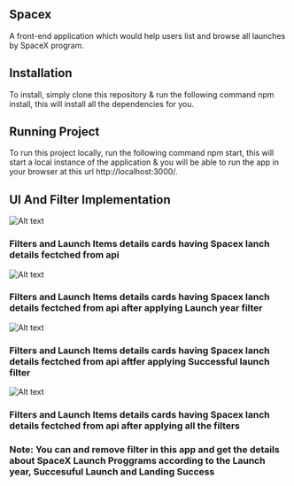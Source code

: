 ## Spacex
A front-end application which would help users list and browse all launches by SpaceX program.

## Installation
To install, simply clone this repository & run the following command npm install, this will install all the dependencies for you.

## Running Project
To run this project locally, run the following command npm start, this will start a local instance of the application & you will be able to run the app in your browser at this url http://localhost:3000/.

## UI And Filter Implementation

![Alt text](https://ik.imagekit.io/eudv8cramv/Screenshot__1258__zxyK4XsSTL.png)
### Filters and Launch Items details cards having Spacex lanch details fectched from api

![Alt text](https://ik.imagekit.io/eudv8cramv/Screenshot__1259__ufOb_alcaH.png)
### Filters and Launch Items details cards having Spacex lanch details fectched from api after applying Launch year filter

![Alt text](https://ik.imagekit.io/eudv8cramv/Screenshot__1260__WEv0sdwRPQ.png)
### Filters and Launch Items details cards having Spacex lanch details fectched from api aftfer applying Successful launch filter

![Alt text](https://ik.imagekit.io/eudv8cramv/Screenshot__1261__vBXPg9IRK.png)
### Filters and Launch Items details cards having Spacex lanch details fectched from api after applying all the filters


### Note: You can and remove filter in this app and get the details about SpaceX Launch Proggrams according to the Launch year, Succesuful Launch and Landing Success

